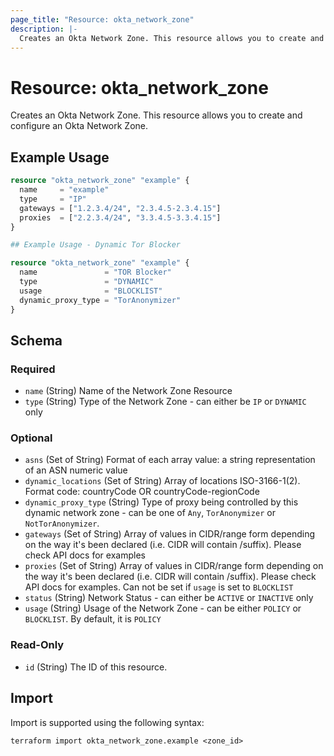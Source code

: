 ```yaml
---
page_title: "Resource: okta_network_zone"
description: |-
  Creates an Okta Network Zone. This resource allows you to create and configure an Okta Network Zone.
---
```


# Resource: okta_network_zone

Creates an Okta Network Zone. This resource allows you to create and configure an Okta Network Zone.

## Example Usage

```terraform
resource "okta_network_zone" "example" {
  name     = "example"
  type     = "IP"
  gateways = ["1.2.3.4/24", "2.3.4.5-2.3.4.15"]
  proxies  = ["2.2.3.4/24", "3.3.4.5-3.3.4.15"]
}

## Example Usage - Dynamic Tor Blocker

resource "okta_network_zone" "example" {
  name               = "TOR Blocker"
  type               = "DYNAMIC"
  usage              = "BLOCKLIST"
  dynamic_proxy_type = "TorAnonymizer"
}
```

<!-- schema generated by tfplugindocs -->
## Schema

### Required

- `name` (String) Name of the Network Zone Resource
- `type` (String) Type of the Network Zone - can either be `IP` or `DYNAMIC` only

### Optional

- `asns` (Set of String) Format of each array value: a string representation of an ASN numeric value
- `dynamic_locations` (Set of String) Array of locations ISO-3166-1(2). Format code: countryCode OR countryCode-regionCode
- `dynamic_proxy_type` (String) Type of proxy being controlled by this dynamic network zone - can be one of `Any`, `TorAnonymizer` or `NotTorAnonymizer`.
- `gateways` (Set of String) Array of values in CIDR/range form depending on the way it's been declared (i.e. CIDR will contain /suffix). Please check API docs for examples
- `proxies` (Set of String) Array of values in CIDR/range form depending on the way it's been declared (i.e. CIDR will contain /suffix). Please check API docs for examples. Can not be set if `usage` is set to `BLOCKLIST`
- `status` (String) Network Status - can either be `ACTIVE` or `INACTIVE` only
- `usage` (String) Usage of the Network Zone - can be either `POLICY` or `BLOCKLIST`. By default, it is `POLICY`

### Read-Only

- `id` (String) The ID of this resource.

## Import

Import is supported using the following syntax:

```shell
terraform import okta_network_zone.example <zone_id>
```
